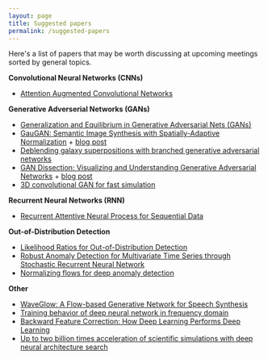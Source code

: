 ```yaml
---
layout: page
title: Suggested papers
permalink: /suggested-papers
---
```


Here's a list of papers that may be worth discussing at upcoming meetings sorted by general topics.

**Convolutional Neural Networks (CNNs)**
* [Attention Augmented Convolutional Networks](https://arxiv.org/abs/1904.09925)

**Generative Adverserial Networks (GANs)**
* [Generalization and Equilibrium in Generative Adversarial Nets (GANs)](https://arxiv.org/abs/1703.00573)
* [GauGAN: Semantic Image Synthesis with Spatially-Adaptive Normalization](https://arxiv.org/abs/1903.07291) + [blog post](https://blogs.nvidia.com/blog/2019/03/18/gaugan-photorealistic-landscapes-nvidia-research/)
* [Deblending galaxy superpositions with branched generative adversarial networks](https://arxiv.org/abs/1810.10098)
* [GAN Dissection: Visualizing and Understanding Generative Adversarial Networks](https://arxiv.org/abs/1811.10597v1) + [blog post](https://gandissect.csail.mit.edu/%E2%80%8B)
* [3D convolutional GAN for fast simulation](https://www.epj-conferences.org/articles/epjconf/abs/2019/19/epjconf_chep2018_02010/epjconf_chep2018_02010.html)

**Recurrent Neural Networks (RNN)**
* [Recurrent Attentive Neural Process for Sequential Data](https://arxiv.org/abs/1910.09323)

**Out-of-Distribution Detection**
* [Likelihood Ratios for Out-of-Distribution Detection](https://arxiv.org/abs/1906.02845)
* [Robust Anomaly Detection for Multivariate Time Series through Stochastic Recurrent Neural Network](https://dl.acm.org/doi/10.1145/3292500.3330672)
* [Normalizing flows for deep anomaly detection](http://arxiv.org/abs/1912.09323)

**Other**
* [WaveGlow: A Flow-based Generative Network for Speech Synthesis](https://arxiv.org/abs/1811.00002)
* [Training behavior of deep neural network in frequency domain](https://arxiv.org/abs/1807.01251)
* [Backward Feature Correction: How Deep Learning Performs Deep Learning](https://arxiv.org/abs/2001.04413)
* [Up to two billion times acceleration of scientific simulations with deep neural architecture search](https://arxiv.org/abs/2001.08055)


